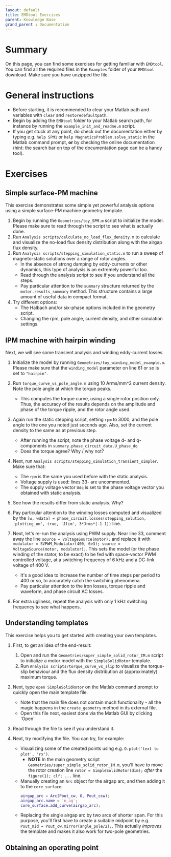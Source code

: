 ```yaml
---
layout: default
title: EMDtool Exercises
parent: Knowledge Base
grand_parent : Documentation
---
```


# Summary

On this page, you can find some exercises for getting familiar with `EMDtool`. You can find all the required files in the `Examples` folder
of your `EMDtool` download. Make sure you have unzipped the file.

# General instructions

* Before starting, it is recommended to clear your Matlab path and variables with `clear` and `restoredefaultpath`.
* Begin by adding the `EMDtool` folder to your Matlab search path, for instance by running the `example_init_and_readme.m` script.
* If you get stuck at any point, do check out the documentation either by typing e.g. `help SPM1` or `help MagneticsProblem.solve_static` in 
the Matlab command prompt, **or** by checking the online documentation (hint: the search bar on top of the documentation page can be a handy
tool).

# Exercises

## Simple surface-PM machine

This exercise demonstrates some simple yet powerful analysis options using a simple surface-PM machine geometry template.

1. Begin by running the `Geometries/toy_SPM.m` script to initialize the model. Please make sure to read through the script to see what 
is actually done.
1. Run `Analysis scripts/calculate_no_load_flux_density.m` to calculate and visualize the no-load flux density distribution along with the airgap
flux density.
1. Run `Analysis scripts/stepping_simulation_static.m` to run a sweep of magneto-static solutions over a range of rotor angles.
	* In the absence of strong damping by eddy-currents or other dynamics, this type of analysis is an extremely powerful too.
	* Read through the analysis script to see if you understand all the steps.
	* Pay particular attention to the `summary` structure returned by the `motor.results_summary` method. This structure contains a large amount of useful data in compact format.
1. Try different options:
	* The Halbach and/or six-phase options included in the geometry script.
	* Changing the rpm, pole angle, current density, and other simulation settings.


## IPM machine with hairpin winding

Next, we will see some transient analysis and winding eddy-current losses.

1. Initialize the model by running `Geometries/toy_winding_model_example.m`. Please make sure that the `winding_model` parameter on line 61 or so is set to `"hairpin"`.

1. Run `torque_curve_vs_pole_angle.m` using 10 Arms/mm^2 current density. Note the pole angle at which the torque peaks.
	* This computes the torque curve, using a single rotor position only. Thus, the accuracy of the results depends on the amplitude and phase of the torque ripple, and the rotor angle used.

1. Again run the static stepping script, setting `rpm` to 3000, and the pole angle to the one you noted just seconds ago. Also, set the current density to the same as at previous step.
	* After running the script, note the phase voltage d- and q-components in `summary.phase_circuit_data.U_phase_dq`
	* Does the torque agree? Why / why not?
	
1. Next, run `Analysis scripts/stepping_simulation_transient_simpler`. Make sure that:
	* The `rpm` is the same you used before with the static analysis.
	* Voltage supply is used: lines 33- are uncommented.
	* The supply voltage vector `Udq` is set to the phase voltage vector you obtained with static analysis.
	
1. See how the results differ from static analysis. Why?

1. Pay particular attention to the winding losses computed and visualized by the `[w, wdata] = phase_circuit.losses(stepping_solution, 'plotting_on', true, 'Jlim', 3*Jrms*[-1 1])` line.

1. Next, let's re-run the analysis using PWM supply. Near line 33, comment away the line `source = VoltageSource(motor);` and replace it with 
`modulator = SVPWM_Modulator(400, 6e3); source = VoltageSource(motor, modulator);`. This sets the model (or the phase winding of the stator, to be exact) to be fed with space-vector PWM controlled voltage, at
a switching frequency of 6 kHz and a DC-link voltage of 400 V.
	* It's a good idea to increase the number of time steps per period to 400 or so, to accurately catch the switching phenomena.
	* Pay particular attention to the iron losses, torque ripple and waveform, and phase circuit AC losses.
	
1. For extra ugliness, repeat the analysis with only 1 kHz switching frequency to see what happens.

## Understanding templates

This exercise helps you to get started with creating your own templates.

1. First, to get an idea of the end-result:
	1. Open and run the `Geometries/super_simple_solid_rotor_IM.m` script to initialize a motor model with the `SimpleSolidRotor` template.
	1. Run `Analysis scripts/torque_curve_vs_slip` to visualize the torque-slip behaviour and the flux density distribution at (approximately)
	maximum torque.
	
1. Next, type `open SimpleSolidRotor` on the Matlab command prompt to quickly open the main template file.
	* Note that the main file does not contain much functionality - all the magic happens in the `create_geometry` method in its external file.
	* Open this file next, easiest done via the Matlab GUI by clicking 'Open'
	
1. Read through the file to see if you understand it.

1. Next, try modifying the file. You can try, for example:
	* Visualizing some of the created points using e.g. `O.plot('text to plot', 'rx')`. 
		* **NOTE** In the main geometry script `Geometries/super_simple_solid_rotor_IM.m`, you'll have to move the rotor creation 
		line `rotor = SimpleSolidRotor(dim);` _after_ the `figure(1); clf; ...` line.
	* Manually creating an `Arc` object for the airgap arc, and then adding it to the `core_surface`:
		```matlab
		airgap_arc = Arc(Pout_cw, O, Pout_ccw);
		airgap_arc.name = 'n_ag';
		core_surface.add_curve(airgap_arc);
		```
	* Replacing the single airgap arc by two arcs of shorter span. For this purpose, you'll first have to create a suitable midpoint
	by e.g. `Pout_mid = Pout_cw.mirror(angle_pole/2);`. This actually _improves_ the template and makes it also work for two-pole geometries.

## Obtaining an operating point

